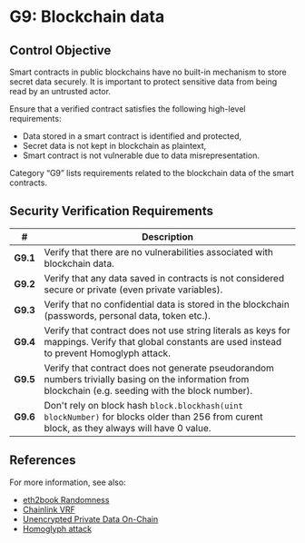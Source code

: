 # G9: Blockchain data

## Control Objective

Smart contracts in public blockchains have no built-in mechanism to store secret data securely. It is important to protect sensitive data from being read by an untrusted actor.

Ensure that a verified contract satisfies the following high-level requirements:
* Data stored in a smart contract is identified and protected,
* Secret data is not kept in blockchain as plaintext,
* Smart contract is not vulnerable due to data misrepresentation.

Category “G9” lists requirements related to the blockchain data of the smart contracts.

## Security Verification Requirements

| # | Description |
| --- | --- |
| **G9.1** | Verify that there are no vulnerabilities associated with blockchain data. | 
| **G9.2** | Verify that any data saved in contracts is not considered secure or private (even private variables). | 
| **G9.3** | Verify that no confidential data is stored in the blockchain (passwords, personal data, token etc.). | 
| **G9.4** | Verify that contract does not use string literals as keys for mappings. Verify that global constants are used instead to prevent Homoglyph attack. | 
| **G9.5** | Verify that contract does not generate pseudorandom numbers trivially basing on the information from blockchain (e.g. seeding with the block number). | 
| **G9.6** | Don't rely on block hash `block.blockhash(uint blockNumber)` for blocks older than 256 from curent block, as they always will have 0 value. |


## References

For more information, see also:

* [eth2book Randomness](https://eth2book.info/altair/part2/building_blocks/randomness)
* [Chainlink VRF](https://docs.chain.link/vrf/v2/introduction/)
* [Unencrypted Private Data On-Chain](https://swcregistry.io/docs/SWC-136)
* [Homoglyph attack](https://github.com/Arachnid/uscc/tree/master/submissions-2017/marcogiglio)
